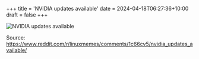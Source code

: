 +++
title = 'NVIDIA updates available'
date = 2024-04-18T06:27:36+10:00
draft = false
+++

![NVIDIA updates available](/images/nivdiaupdateavailable.png)

Source: https://www.reddit.com/r/linuxmemes/comments/1c66cv5/nvidia_updates_available/
